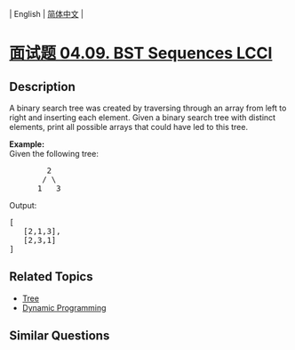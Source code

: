 
| English | [简体中文](README.md) |

# [面试题 04.09. BST Sequences LCCI](https://leetcode-cn.com/problems/bst-sequences-lcci/)

## Description

<p>A binary search tree was created by traversing through an array from left to right and inserting each element. Given a binary search tree with distinct elements, print all possible arrays that could have led to this tree.</p>

<p><strong>Example:</strong><br />
Given the following tree:</p>

<pre>
        2
       / \
      1   3
</pre>

<p>Output:</p>

<pre>
[
   [2,1,3],
   [2,3,1]
]
</pre>


## Related Topics

- [Tree](https://leetcode-cn.com/tag/tree)
- [Dynamic Programming](https://leetcode-cn.com/tag/dynamic-programming)

## Similar Questions



